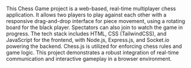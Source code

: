 This Chess Game project is a web-based, real-time multiplayer chess application. It allows two players to play against each other with a responsive drag-and-drop interface for piece movement, using a rotating board for the black player. Spectators can also join to watch the game in progress. The tech stack includes HTML, CSS (TailwindCSS), and JavaScript for the frontend, with Node.js, Express.js, and Socket.io powering the backend. Chess.js is utilized for enforcing chess rules and game logic. This project demonstrates a robust integration of real-time communication and interactive gameplay in a browser environment.
